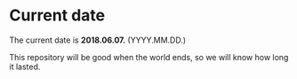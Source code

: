 # Current date

The current date is **2018.06.07.** (YYYY.MM.DD.)

This repository will be good when the world ends, so we will know how long it lasted.